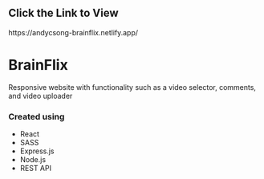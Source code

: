 
<h2>Click the Link to View</h2>
https://andycsong-brainflix.netlify.app/

# BrainFlix 
Responsive website with functionality such as a video selector, comments, and video uploader

<h3>Created using </h3>

* React
* SASS
* Express.js 
* Node.js 
* REST API 
